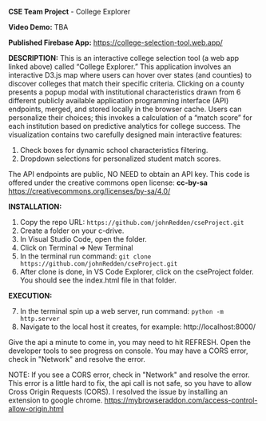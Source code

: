 **CSE Team Project** - College Explorer

**Video Demo:** TBA

**Published Firebase App:**  https://college-selection-tool.web.app/

**DESCRIPTION:** This is an interactive college selection tool (a web app linked above) called “College Explorer.” This application involves an interactive D3.js map where users can hover over states (and counties) to discover colleges that match their specific criteria. Clicking on a county presents a popup modal with institutional characteristics drawn from 6 different publicly available application programming interface (API) endpoints, merged, and stored locally in the browser cache. Users can personalize their choices; this invokes a calculation of a “match score” for each institution based on predictive analytics for college success.  The visualization contains two carefully designed main interactive features: 
   1. Check boxes for dynamic school characteristics filtering. 
   2. Dropdown selections for personalized student match scores.

The API endpoints are public, NO NEED to obtain an API key. This code is offered under the creative commons open license: **cc-by-sa**
https://creativecommons.org/licenses/by-sa/4.0/

**INSTALLATION:**
1. Copy the repo URL:  ```https://github.com/johnRedden/cseProject.git```
2. Create a folder on your c-drive.
3. In Visual Studio Code, open the folder.
4. Click on Terminal => New Terminal
5. In the terminal run command: ```git clone https://github.com/johnRedden/cseProject.git```
6. After clone is done, in VS Code Explorer, click on the cseProject folder.  You should see the index.html file in that folder.

**EXECUTION:**

7. In the terminal spin up a web server, run command:  ```python -m http.server```
8. Navigate to the local host it creates, for example: http://localhost:8000/

Give the api a minute to come in, you may need to hit REFRESH.  Open the developer tools to see progress on console.  You may have a CORS error, check in "Network" and resolve the error.

NOTE: If you see a CORS error, check in "Network" and resolve the error.  This error is a little hard to fix, the api call is not safe, so you have to allow Cross Origin Requests (CORS).  I resolved the issue by installing an extension to google chrome.  https://mybrowseraddon.com/access-control-allow-origin.html
 
